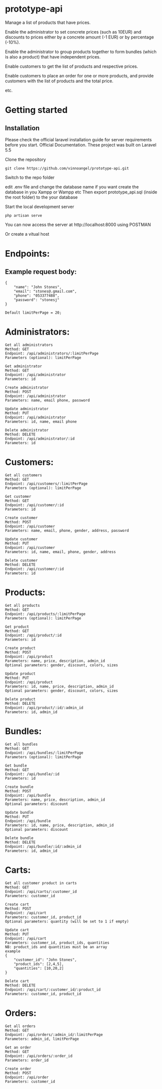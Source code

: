 # prototype-api

Manage a list of products that have prices. 

Enable the administrator to set concrete prices (such as 10EUR) and discounts to prices either by a concrete amount (-1 EUR) or by percentage (-10%). 

Enable the administrator to group products together to form bundles (which is also a product) that have independent prices. 

Enable customers to get the list of products and respective prices. 

Enable customers to place an order for one or more products, and provide customers with the list of products and the total price.

etc.


# Getting started

## Installation 

Please check the official laravel installation guide for server requirements before you start. Official Documentation. These project was built on Laravel 5.5

Clone the repository

	git clone https://github.com/vinnoangel/prototype-api.git

Switch to the repo folder

edit .env file and change the database name if you want
create the database in you Xampp or Wampp etc
Then export prototype_api.sql (inside the root folder) to the your database

Start the local development server

	php artisan serve

You can now access the server at http://localhost:8000 using POSTMAN

Or create a vitual host



# Endpoints:

## Example request body:

	{
		"name": "John Stones",
		"email": "stones@.gmail.com",
		"phone": "053377488",
		"password": "stonesj"
	}

	Default limitPerPage = 20;

# Administrators:
	Get all administrators
	Method: GET  					
	Endpoint: /api/administrators/:limitPerPage	 		
	Parameters (optional): limitPerPage 

	Get administrator
	Method: GET  					
	Endpoint: /api/administrator	 		
	Parameters: id

	Create administrator
	Method: POST  					
	Endpoint: /api/administrator	 		
	Parameters: name, email phone, password

	Update administrator
	Method: PUT  					
	Endpoint: /api/administrator	 		
	Parameters: id, name, email phone

	Delete administrator
	Method: DELETE  					
	Endpoint: /api/administrator/:id	 		
	Parameters: id


# Customers:
	Get all customers
	Method: GET  					
	Endpoint: /api/customers/:limitPerPage	 		
	Parameters (optional): limitPerPage 

	Get customer
	Method: GET  					
	Endpoint: /api/customer/:id	 		
	Parameters: id

	Create customer
	Method: POST  					
	Endpoint: /api/customer	 		
	Parameters: name, email, phone, gender, address, password

	Update customer
	Method: PUT  					
	Endpoint: /api/customer	 		
	Parameters: id, name, email, phone, gender, address

	Delete customer
	Method: DELETE  					
	Endpoint: /api/customer/:id	 		
	Parameters: id


# Products:
	Get all products
	Method: GET  					
	Endpoint: /api/products/:limitPerPage	 		
	Parameters (optional): limitPerPage 

	Get product
	Method: GET  					
	Endpoint: /api/product/:id	 		
	Parameters: id

	Create product
	Method: POST  					
	Endpoint: /api/product	 		
	Parameters: name, price, description, admin_id
	Optional parameters: gender, discount, colors, sizes

	Update product
	Method: PUT  					
	Endpoint: /api/product	 		
	Parameters: id, name, price, description, admin_id
	Optional parameters: gender, discount, colors, sizes

	Delete product
	Method: DELETE  					
	Endpoint: /api/product/:id/:admin_id	 		
	Parameters: id, admin_id


# Bundles:
	Get all bundles
	Method: GET  					
	Endpoint: /api/bundles/:limitPerPage	 		
	Parameters (optional): limitPerPage 

	Get bundle
	Method: GET  					
	Endpoint: /api/bundle/:id	 		
	Parameters: id

	Create bundle
	Method: POST  					
	Endpoint: /api/bundle	 		
	Parameters: name, price, description, admin_id
	Optional parameters: discount

	Update bundle
	Method: PUT  					
	Endpoint: /api/bundle	 		
	Parameters: id, name, price, description, admin_id
	Optional parameters: discount

	Delete bundle
	Method: DELETE  					
	Endpoint: /api/bundle/:id/:admin_id	 		
	Parameters: id, admin_id


# Carts:
	Get all customer product in carts
	Method: GET  					
	Endpoint: /api/carts/:customer_id	 		
	Parameters: customer_id 

	Create cart
	Method: POST  					
	Endpoint: /api/cart	 		
	Parameters: customer_id, product_id
	Optional parameters: quantity (will be set to 1 if empty)

	Update cart
	Method: PUT  					
	Endpoint: /api/cart	 		
	Parameters: customer_id, product_ids, quantities
	NB: product_ids and quantities must be an array
	example 
	{
		"customer_id": "John Stones",
		"product_ids": [2,4,5],
		"quantities": [10,20,2]
	}

	Delete cart
	Method: DELETE  					
	Endpoint: /api/cart/:customer_id/:product_id	 		
	Parameters: customer_id, product_id


# Orders:
	Get all orders
	Method: GET  					
	Endpoint: /api/orders/:admin_id/:limitPerPage	 		
	Parameters: admin_id, limitPerPage 

	Get an order
	Method: GET  					
	Endpoint: /api/orders/:order_id	 		
	Parameters: order_id

	Create order
	Method: POST  					
	Endpoint: /api/order	 		
	Parameters: customer_id
